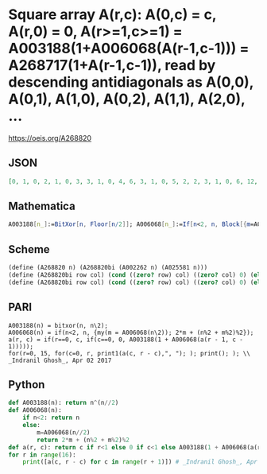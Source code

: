 # Square array A\(r,c\): A\(0,c\) \= c, A\(r,0\) \= 0, A\(r\>\=1,c\>\=1\) \= A003188\(1\+A006068\(A\(r\-1,c\-1\)\)\) \= A268717\(1\+A\(r\-1,c\-1\)\), read by descending antidiagonals as A\(0,0\), A\(0,1\), A\(1,0\), A\(0,2\), A\(1,1\), A\(2,0\), \.\.\.
https://oeis.org/A268820
## JSON
```JSON
[0, 1, 0, 2, 1, 0, 3, 3, 1, 0, 4, 6, 3, 1, 0, 5, 2, 2, 3, 1, 0, 6, 12, 7, 2, 3, 1, 0, 7, 4, 6, 6, 2, 3, 1, 0, 8, 7, 13, 5, 6, 2, 3, 1, 0, 9, 5, 12, 7, 7, 6, 2, 3, 1, 0, 10, 24, 5, 15, 4, 7, 6, 2, 3, 1, 0, 11, 8, 4, 13, 5, 5, 7, 6, 2, 3, 1, 0, 12, 11, 25, 4, 14, 12, 5, 7, 6, 2, 3, 1, 0, 13, 9, 24, 12, 15, 4, 4, 5, 7, 6, 2, 3, 1, 0, 14, 13, 9, 27, 12, 10, 13, 4, 5, 7, 6, 2, 3, 1, 0]
```
## Mathematica
```Mathematica
A003188[n_]:=BitXor[n, Floor[n/2]]; A006068[n_]:=If[n<2, n, Block[{m=A006068[Floor[n/2]]}, 2m + Mod[Mod[n,2] + Mod[m, 2], 2]]]; a[r_, 0]:= 0; a[0, c_]:=c; a[r_, c_]:= A003188[1 + A006068[a[r - 1, c - 1]]]; Table[a[c, r - c], {r, 0, 15}, {c, 0, r}] //Flatten (* _Indranil Ghosh_, Apr 02 2017 *)
```
## Scheme
```Scheme
(define (A268820 n) (A268820bi (A002262 n) (A025581 n)))
(define (A268820bi row col) (cond ((zero? row) col) ((zero? col) 0) (else (A268717 (+ 1 (A268820bi (- row 1) (- col 1)))))))
(define (A268820bi row col) (cond ((zero? row) col) ((zero? col) 0) (else (A003188 (+ 1 (A006068 (A268820bi (- row 1) (- col 1))))))))
```
## PARI
```PARI
A003188(n) = bitxor(n, n\2);
A006068(n) = if(n<2, n, {my(m = A006068(n\2)); 2*m + (n%2 + m%2)%2});
a(r, c) = if(r==0, c, if(c==0, 0, A003188(1 + A006068(a(r - 1, c - 1)))));
for(r=0, 15, for(c=0, r, print1(a(c, r - c),", "); ); print(); ); \\ _Indranil Ghosh_, Apr 02 2017
```
## Python
```Python
def A003188(n): return n^(n//2)
def A006068(n):
    if n<2: return n
    else:
        m=A006068(n//2)
        return 2*m + (n%2 + m%2)%2
def a(r, c): return c if r<1 else 0 if c<1 else A003188(1 + A006068(a(r - 1, c - 1)))
for r in range(16):
    print([a(c, r - c) for c in range(r + 1)]) # _Indranil Ghosh_, Apr 02 2017
```
